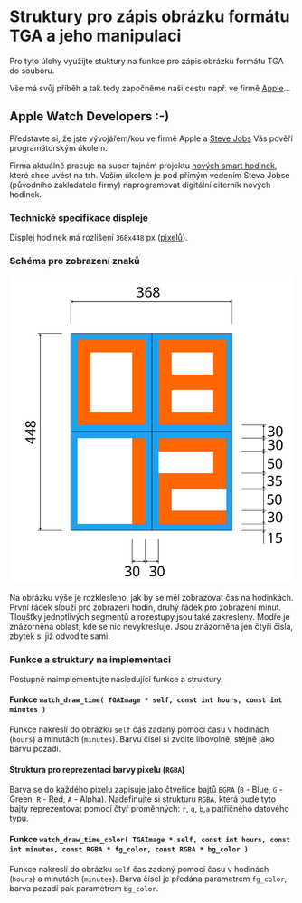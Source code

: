 # Struktury pro zápis obrázku formátu TGA a jeho manipulaci

Pro tyto úlohy využijte stuktury na funkce pro zápis obrázku formátu TGA do souboru.

Vše má svůj příběh a tak tedy započněme naši cestu např. ve firmě [Apple](https://www.apple.com)...


## Apple Watch Developers :-)

Představte si, že jste vývojářem/kou ve firmě Apple a [Steve Jobs](https://en.wikipedia.org/wiki/Steve_Jobs) Vás pověří programátorským úkolem.

Firma aktuálně pracuje na super tajném projektu [nových smart hodinek](https://en.wikipedia.org/wiki/Apple_Watch), které chce uvést na trh.
Vašim úkolem je pod přímým vedením Steva Jobse (původního zakladatele firmy) naprogramovat digitální ciferník nových hodinek.


### Technické specifikace displeje

Displej hodinek má rozlišení `368x448` px ([pixelů](https://en.wikipedia.org/wiki/Pixel)).


### Schéma pro zobrazení znaků

![](figures/watches_clock.svg)

Na obrázku výše je rozklesleno, jak by se měl zobrazovat čas na hodinkách.
První řádek slouží pro zobrazeni hodin, druhý řádek pro zobrazení minut.
Tloušťky jednotlivých segmentů a rozestupy jsou také zakresleny.
Modře je znázorněna oblast, kde se nic nevykresluje.
Jsou znázorněna jen čtyři čísla, zbytek si již odvodíte sami.


### Funkce a struktury na implementaci

Postupně naimplementujte následující funkce a struktury.


#### Funkce `watch_draw_time( TGAImage * self, const int hours, const int minutes )`

Funkce nakreslí do obrázku `self` čas zadaný pomocí času v hodinách (`hours`) a minutách (`minutes`).
Barvu čísel si zvolte libovolně, stějně jako barvu pozadí.


#### Struktura pro reprezentaci barvy pixelu (`RGBA`)

Barva se do každého pixelu zapisuje jako čtveřice bajtů `BGRA` (`B` - Blue, `G` - Green, `R` - Red, `A` - Alpha).
Nadefinujte si strukturu `RGBA`, která bude tyto bajty reprezentovat pomocí čtyř proměnných: `r`, `g`, `b`,`a` patřičného datového typu.


#### Funkce `watch_draw_time_color( TGAImage * self, const int hours, const int minutes, const RGBA * fg_color, const RGBA * bg_color )`

Funkce nakreslí do obrázku `self` čas zadaný pomocí času v hodinách (`hours`) a minutách (`minutes`).
Barva čísel je předána parametrem `fg_color`, barva pozadí pak parametrem `bg_color`.

